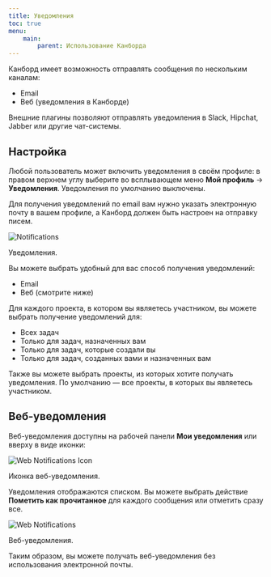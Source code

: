 ```yaml
---
title: Уведомления
toc: true
menu:
    main:
        parent: Использование Канборда
---
```


Канборд имеет возможность отправлять сообщения по нескольким каналам:

-   Email
-   Веб (уведомления в Канборде)

Внешние плагины позволяют отправлять уведомления в Slack, Hipchat, Jabber или другие чат-системы.

Настройка
---------

Любой пользователь может включить уведомления в своём профиле: в правом верхнем углу выберите во всплывающем меню **Мой профиль** -> **Уведомления**. Уведомления по умолчанию выключены.

Для получения уведомлений по email вам нужно указать электронную почту в вашем профиле, а Канборд должен быть настроен на отправку писем.

![Notifications](/images/v1/notifications.png)

Уведомления.

Вы можете выбрать удобный для вас способ получения уведомлений:

-   Email
-   Веб (смотрите ниже)

Для каждого проекта, в котором вы являетесь участником, вы можете выбрать получение уведомлений для:

-   Всех задач
-   Только для задач, назначенных вам
-   Только для задач, которые создали вы
-   Только для задач, созданных вами и назначенных вам

Также вы можете выбрать проекты, из которых хотите получать уведомления. По умолчанию — все проекты, в которых вы являетесь участником.

Веб-уведомления
----------------

Веб-уведомления доступны на рабочей панели **Мои уведомления** или вверху в виде иконки:

![Web Notifications Icon](/images/v1/web-notifications-icon.png)

Иконка веб-уведомления.

Уведомления отображаются списком. Вы можете выбрать действие **Пометить как прочитанное** для каждого сообщения или отметить сразу все.

![Web Notifications](/images/v1/web-notifications.png)

Веб-уведомления.

Таким образом, вы можете получать веб-уведомления без использования электронной почты.
